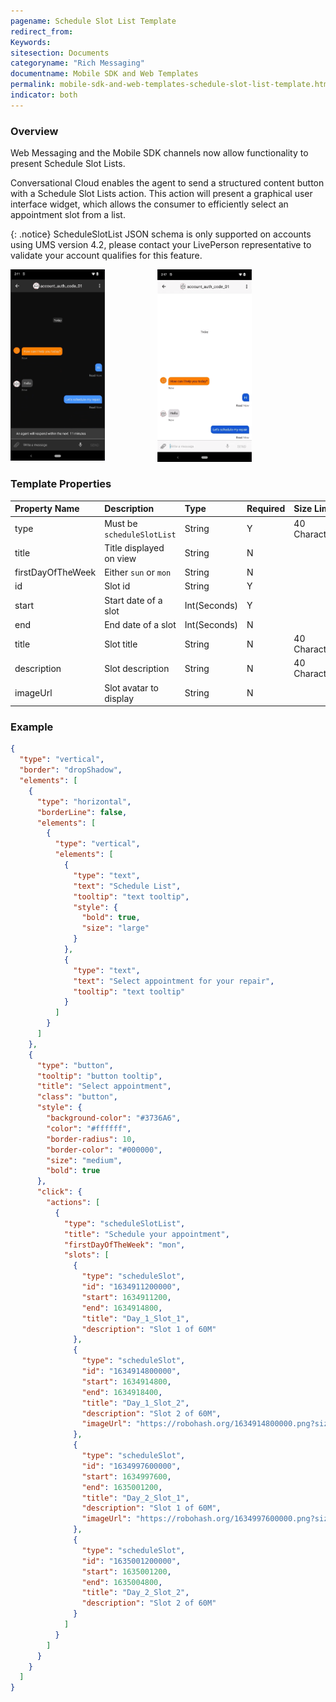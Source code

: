 ```yaml
---
pagename: Schedule Slot List Template
redirect_from:
Keywords: 
sitesection: Documents
categoryname: "Rich Messaging"
documentname: Mobile SDK and Web Templates
permalink: mobile-sdk-and-web-templates-schedule-slot-list-template.html
indicator: both
---
```


### Overview

Web Messaging and the Mobile SDK channels now allow functionality to present Schedule Slot Lists.

Conversational Cloud enables the agent to send a structured content button with a Schedule Slot Lists action. This action will present a graphical user interface widget, which allows the consumer to efficiently select an appointment slot from a list.

{: .notice}
ScheduleSlotList JSON schema is only supported on accounts using UMS version 4.2, please contact your LivePerson representative to validate your account qualifies for this feature.

<div style="width: 100%; position: relative;">
    <img src="/img/AndroidAppointmentSlotGif1.gif" alt="Schedule Slot List Dark Mode" style="float: left; width: 30%;height: auto; margin-right: 6em">
    <img src="/img/AndroidAppointmentSlotGif2.gif" alt="Schedule Slot List Light Mode" style="width: 30%;height: auto;">
</div>

### Template Properties

| Property Name | Description             | Type   | Required | Size Limit |
| :------------ | :---------------------- | :----- | :------- | :--------- |
| type          | Must be `scheduleSlotList`  | String | Y        | 40 Characters           |
| title       | Title displayed on view         | String  | N        |    |
| firstDayOfTheWeek          | Either `sun` or `mon`  | String| N        |            |
| id       | Slot id         | String  | Y        |    |
| start   | Start date of a slot | Int(Seconds) | Y        |     |
| end   | End date of a slot | Int(Seconds) | N        |     |
| title          | Slot title  | String | N        | 40 Characters           |
| description          | Slot description  | String | N        | 40 Characters           |
| imageUrl          | Slot avatar to display  | String | N        |            |

### Example
```json
{
  "type": "vertical",
  "border": "dropShadow",
  "elements": [
    {
      "type": "horizontal",
      "borderLine": false,
      "elements": [
        {
          "type": "vertical",
          "elements": [
            {
              "type": "text",
              "text": "Schedule List",
              "tooltip": "text tooltip",
              "style": {
                "bold": true,
                "size": "large"
              }
            },
            {
              "type": "text",
              "text": "Select appointment for your repair",
              "tooltip": "text tooltip"
            }
          ]
        }
      ]
    },
    {
      "type": "button",
      "tooltip": "button tooltip",
      "title": "Select appointment",
      "class": "button",
      "style": {
        "background-color": "#3736A6",
        "color": "#ffffff",
        "border-radius": 10,
        "border-color": "#000000",
        "size": "medium",
        "bold": true
      },
      "click": {
        "actions": [
          {
            "type": "scheduleSlotList",
            "title": "Schedule your appointment",
            "firstDayOfTheWeek": "mon",
            "slots": [
              {
                "type": "scheduleSlot",
                "id": "1634911200000",
                "start": 1634911200,
                "end": 1634914800,
                "title": "Day_1_Slot_1",
                "description": "Slot 1 of 60M"
              },
              {
                "type": "scheduleSlot",
                "id": "1634914800000",
                "start": 1634914800,
                "end": 1634918400,
                "title": "Day_1_Slot_2",
                "description": "Slot 2 of 60M",
                "imageUrl": "https://robohash.org/1634914800000.png?size=35x35&set=set2"
              },
              {
                "type": "scheduleSlot",
                "id": "1634997600000",
                "start": 1634997600,
                "end": 1635001200,
                "title": "Day_2_Slot_1",
                "description": "Slot 1 of 60M",
                "imageUrl": "https://robohash.org/1634997600000.png?size=35x35&set=set2"
              },
              {
                "type": "scheduleSlot",
                "id": "1635001200000",
                "start": 1635001200,
                "end": 1635004800,
                "title": "Day_2_Slot_2",
                "description": "Slot 2 of 60M"
              }
            ]
          }
        ]
      }
    }
  ]
}
```